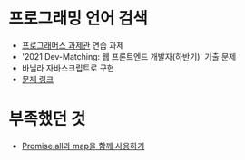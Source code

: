 # 프로그래밍 언어 검색

- [프로그래머스 과제관](https://programmers.co.kr/skill_check_assignments?page=1) 연습 과제
- '2021 Dev-Matching: 웹 프론트엔드 개발자(하반기)' 기출 문제
- 바닐라 자바스크립트로 구현
- [문제 링크](https://programmers.co.kr/skill_check_assignments/199)

# 부족했던 것

- [Promise.all과 map을 함께 사용하기](./study.md#promiseall과-map을-함께-사용하기)
